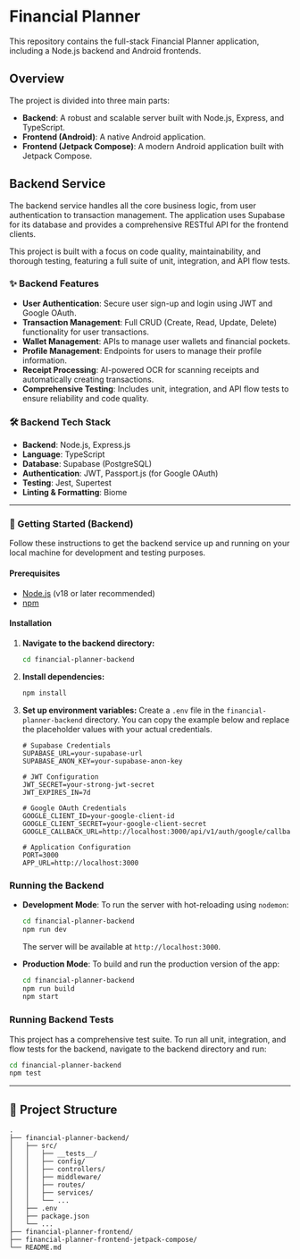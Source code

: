 # Financial Planner

This repository contains the full-stack Financial Planner application, including a Node.js backend and Android frontends.

## Overview

The project is divided into three main parts:
-   **Backend**: A robust and scalable server built with Node.js, Express, and TypeScript.
-   **Frontend (Android)**: A native Android application.
-   **Frontend (Jetpack Compose)**: A modern Android application built with Jetpack Compose.

## Backend Service

The backend service handles all the core business logic, from user authentication to transaction management. The application uses Supabase for its database and provides a comprehensive RESTful API for the frontend clients.

This project is built with a focus on code quality, maintainability, and thorough testing, featuring a full suite of unit, integration, and API flow tests.

### ✨ Backend Features

- **User Authentication**: Secure user sign-up and login using JWT and Google OAuth.
- **Transaction Management**: Full CRUD (Create, Read, Update, Delete) functionality for user transactions.
- **Wallet Management**: APIs to manage user wallets and financial pockets.
- **Profile Management**: Endpoints for users to manage their profile information.
- **Receipt Processing**: AI-powered OCR for scanning receipts and automatically creating transactions.
- **Comprehensive Testing**: Includes unit, integration, and API flow tests to ensure reliability and code quality.

### 🛠️ Backend Tech Stack

- **Backend**: Node.js, Express.js
- **Language**: TypeScript
- **Database**: Supabase (PostgreSQL)
- **Authentication**: JWT, Passport.js (for Google OAuth)
- **Testing**: Jest, Supertest
- **Linting & Formatting**: Biome

---

### 🚀 Getting Started (Backend)

Follow these instructions to get the backend service up and running on your local machine for development and testing purposes.

#### Prerequisites

- [Node.js](https://nodejs.org/) (v18 or later recommended)
- [npm](https://www.npmjs.com/)

#### Installation

1.  **Navigate to the backend directory:**
    ```bash
    cd financial-planner-backend
    ```

2.  **Install dependencies:**
    ```bash
    npm install
    ```

3.  **Set up environment variables:**
    Create a `.env` file in the `financial-planner-backend` directory. You can copy the example below and replace the placeholder values with your actual credentials.

    ```env
    # Supabase Credentials
    SUPABASE_URL=your-supabase-url
    SUPABASE_ANON_KEY=your-supabase-anon-key

    # JWT Configuration
    JWT_SECRET=your-strong-jwt-secret
    JWT_EXPIRES_IN=7d

    # Google OAuth Credentials
    GOOGLE_CLIENT_ID=your-google-client-id
    GOOGLE_CLIENT_SECRET=your-google-client-secret
    GOOGLE_CALLBACK_URL=http://localhost:3000/api/v1/auth/google/callback

    # Application Configuration
    PORT=3000
    APP_URL=http://localhost:3000
    ```

### Running the Backend

-   **Development Mode**: To run the server with hot-reloading using `nodemon`:
    ```bash
    cd financial-planner-backend
    npm run dev
    ```
    The server will be available at `http://localhost:3000`.

-   **Production Mode**: To build and run the production version of the app:
    ```bash
    cd financial-planner-backend
    npm run build
    npm start
    ```

### Running Backend Tests

This project has a comprehensive test suite. To run all unit, integration, and flow tests for the backend, navigate to the backend directory and run:

```bash
cd financial-planner-backend
npm test
```

---

## 📁 Project Structure

```
.
├── financial-planner-backend/
│   ├── src/
│   │   ├── __tests__/
│   │   ├── config/
│   │   ├── controllers/
│   │   ├── middleware/
│   │   ├── routes/
│   │   ├── services/
│   │   └── ...
│   ├── .env
│   ├── package.json
│   └── ...
├── financial-planner-frontend/
├── financial-planner-frontend-jetpack-compose/
└── README.md
```